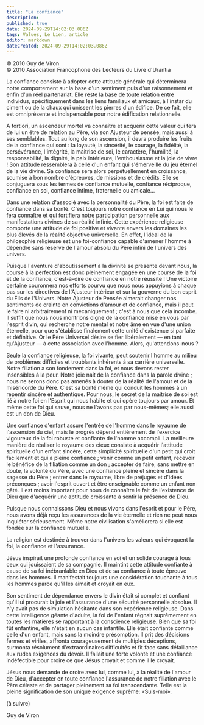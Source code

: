 ```yaml
---
title: "La confiance"
description: 
published: true
date: 2024-09-29T14:02:03.086Z
tags: Values, Le Lien, article
editor: markdown
dateCreated: 2024-09-29T14:02:03.086Z
---
```


<p class="v-card v-sheet theme--light grey lighten-3 px-2">© 2010 Guy de Viron<br>© 2010 Association Francophone des Lecteurs du Livre d'Urantia</p>

La confiance consiste à adopter cette attitude générale qui déterminera notre comportement sur la base d'un sentiment puis d'un raisonnement et enfin d'un réel partenariat. Elle reste la base de toute relation entre individus, spécifiquement dans les liens familiaux et amicaux, à l'instar du ciment ou de la chaux qui unissent les pierres d'un édifice. De ce fait, elle est omniprésente et indispensable pour notre édification relationnelle.

A fortiori, un ascendeur mortel va connaître et acquérir cette valeur qui fera de lui un être de relation au Père, via son Ajusteur de pensée, mais aussi à ses semblables. Tout au long de son ascension, il devra produire les fruits de la confiance qui sont : la loyauté, la sincérité, le courage, la fidélité, la persévérance, l'intégrité, la maitrise de soi, le caractère, l'humilité, la responsabilité, la dignité, la paix intérieure, l'enthousiasme et la joie de vivre ! Son attitude ressemblera à celle d'un enfant qui s'émerveille du jeu éternel de la vie divine. Sa confiance sera alors perpétuellement en croissance, soumise à bon nombre d'épreuves, de missions et de crédits. Elle se conjuguera sous les termes de confiance mutuelle, confiance réciproque, confiance en soi, confiance intime, fraternelle ou amicale...

Dans une relation d'associé avec la personnalité du Père, la foi est faite de confiance dans sa bonté. C'est toujours notre confiance en Lui qui nous le fera connaître et qui fortifiera notre participation personnelle aux manifestations divines de sa réalité infinie. Cette expérience religieuse comporte une attitude de foi positive et vivante envers les domaines les plus élevés de la réalité objective universelle. En effet, l'idéal de la philosophie religieuse est une foi-confiance capable d'amener l'homme à dépendre sans réserve de l'amour absolu du Père infini de l'univers des univers.

Puisque l'aventure d'aboutissement à la divinité se présente devant nous, la course à la perfection est donc pleinement engagée en une course de la foi et de la confiance, c'est-à-dire de confiance en notre réussite ! Une victoire certaine couronnera nos efforts pourvu que nous nous appuyions à chaque pas sur les directives de l'Ajusteur intérieur et sur la gouverne du bon esprit du Fils de l'Univers. Notre Ajusteur de Pensée aimerait changer nos sentiments de crainte en convictions d'amour et de confiance, mais il peut le faire ni arbitrairement ni mécaniquement ; c'est à nous que cela incombe. Il suffit que nous nous montrions digne de la confiance mise en vous par l'esprit divin, qui recherche notre mental et notre âme en vue d'une union éternelle, pour que s'établisse finalement cette unité d'existence si parfaite et définitive. Or le Père Universel désire se fier libéralement — en tant qu'Ajusteur — à cette association avec l'homme. Alors, qu'attendons-nous ?

Seule la confiance religieuse, la foi vivante, peut soutenir l'homme au milieu de problèmes difficiles et troublants inhérents à sa carrière universelle. Notre filiation a son fondement dans la foi, et nous devons rester insensibles à la peur. Notre joie naît de la confiance dans la parole divine ; nous ne serons donc pas amenés à douter de la réalité de l'amour et de la miséricorde du Père. C'est sa bonté même qui conduit les hommes à un repentir sincère et authentique. Pour nous, le secret de la maitrise de soi est lié à notre foi en l'Esprit qui nous habite et qui opère toujours par amour. Et même cette foi qui sauve, nous ne l'avons pas par nous-mêmes; elle aussi est un don de Dieu.

Une confiance d'enfant assure l'entrée de l'homme dans le royaume de l'ascension du ciel, mais le progrès dépend entièrement de l'exercice vigoureux de la foi robuste et confiante de l'homme accompli. La meilleure manière de réaliser le royaume des cieux consiste à acquérir l'attitude spirituelle d'un enfant sincère, cette simplicité spirituelle d'un petit qui croit facilement et qui a pleine confiance ; venir comme un petit enfant, recevoir le bénéfice de la filiation comme un don ; accepter de faire, sans mettre en doute, la volonté du Père, avec une confiance pleine et sincère dans la sagesse du Père ; entrer dans le royaume, libre de préjugés et d'idées préconçues ; avoir l'esprit ouvert et être enseignable comme un enfant non gâté. Il est moins important pour nous de connaître le fait de l'existence de Dieu que d'acquérir une aptitude croissante à sentir la présence de Dieu.

Puisque nous connaissons Dieu et nous vivons dans l'esprit et pour le Père, nous avons déjà reçu les assurances de la vie éternelle et rien ne peut nous inquiéter sérieusement. Même notre civilisation s'améliorera si elle est fondée sur la confiance mutuelle.

La religion est destinée à trouver dans l'univers les valeurs qui évoquent la foi, la confiance et l'assurance.

Jésus inspirait une profonde confiance en soi et un solide courage à tous ceux qui jouissaient de sa compagnie. Il maintint cette attitude confiante à cause de sa foi inébranlable en Dieu et de sa confiance à toute épreuve dans les hommes. Il manifestait toujours une considération touchante à tous les hommes parce qu'il les aimait et croyait en eux.

Son sentiment de dépendance envers le divin était si complet et confiant qu'il lui procurait la joie et l'assurance d'une sécurité personnelle absolue. Il n'y avait pas de simulation hésitante dans son expérience religieuse. Dans cette intelligence géante d'adulte, la foi de l'enfant régnait suprêmement en toutes les matières se rapportant à la conscience religieuse. Bien que sa foi fût enfantine, elle n'était en aucun cas infantile. Elle était confiante comme celle d'un enfant, mais sans la moindre présomption. Il prit des décisions fermes et viriles, affronta courageusement de multiples déceptions, surmonta résolument d'extraordinaires difficultés et fit face sans défaillance aux rudes exigences du devoir. Il fallait une forte volonté et une confiance indéfectible pour croire ce que Jésus croyait et comme il le croyait.

Jésus nous demande de croire avec lui, comme lui, à la réalité de l'amour de Dieu, d'accepter en toute confiance l'assurance de notre filiation avec le Père céleste et de partager pleinement sa foi transcendante. Telle est la pleine signification de son unique exigence suprême: «Suis-moi».

(à suivre)

Guy de Viron
